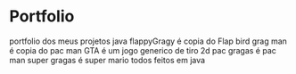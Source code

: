 # Portfolio
portfolio dos meus projetos java
flappyGragy é copia do Flap bird
grag man é copia do pac man
GTA é um jogo generico de tiro 2d
pac gragas é pac man
super gragas é super mario
todos feitos em java
